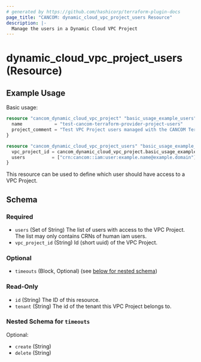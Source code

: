 ```yaml
---
# generated by https://github.com/hashicorp/terraform-plugin-docs
page_title: "CANCOM: dynamic_cloud_vpc_project_users Resource"
description: |-
  Manage the users in a Dynamic Cloud VPC Project
---
```


# dynamic_cloud_vpc_project_users (Resource)

## Example Usage

Basic usage:

```terraform
resource "cancom_dynamic_cloud_vpc_project" "basic_usage_example_users" {
  name            = "test-cancom-terraform-provider-project-users"
  project_comment = "Test VPC Project users managed with the CANCOM Terraform provider"
}

resource "cancom_dynamic_cloud_vpc_project_users" "basic_usage_example_users" {
  vpc_project_id = cancom_dynamic_cloud_vpc_project.basic_usage_example.id
  users          = ["crn:cancom::iam:user:example.name@example.domain"]
}
```

This resource can be used to define which user should have access to a VPC Project.

<!-- schema generated by tfplugindocs -->
## Schema

### Required

- `users` (Set of String) The list of users with access to the VPC Project. The list may only contains CRNs of human iam users.
- `vpc_project_id` (String) Id (short uuid) of the VPC Project.

### Optional

- `timeouts` (Block, Optional) (see [below for nested schema](#nestedblock--timeouts))

### Read-Only

- `id` (String) The ID of this resource.
- `tenant` (String) The id of the tenant this VPC Project belongs to.

<a id="nestedblock--timeouts"></a>
### Nested Schema for `timeouts`

Optional:

- `create` (String)
- `delete` (String)
